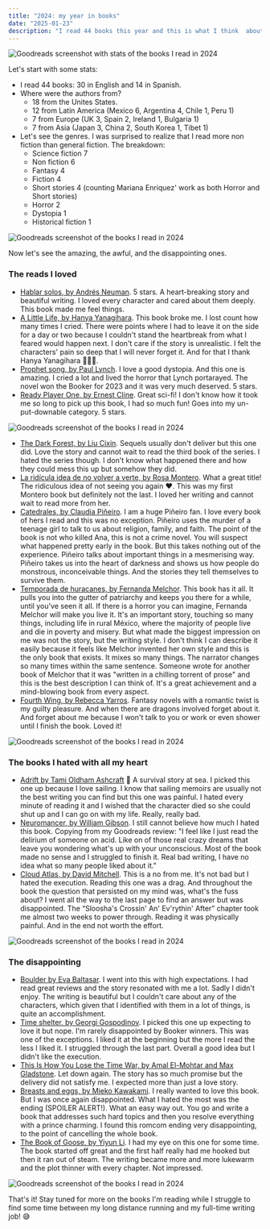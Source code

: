 ```yaml
---
title: "2024: my year in books"
date: "2025-01-23"
description: "I read 44 books this year and this is what I think  about them."
---
```


![Goodreads screenshot with stats of the books I read in 2024 ](IMG_0301.jpg)

Let's start with some stats:
- I read 44 books: 30 in English and 14 in Spanish.
- Where were the authors from?
  - 18 from the Unites States.
  - 12 from Latin America (Mexico 6, Argentina 4, Chile 1, Peru 1)
  - 7 from Europe (UK 3, Spain 2, Ireland 1, Bulgaria 1)
  - 7 from Asia (Japan 3, China 2, South Korea 1, Tibet 1)
- Let's see the genres. I was surprised to realize that I read more non fiction than general fiction. The breakdown:
  - Science fiction 7
  - Non fiction 6
  - Fantasy 4
  - Fiction 4
  - Short stories 4 (counting Mariana Enriquez' work as both Horror and Short stories)
  - Horror 2
  - Dystopia 1
  - Historical fiction 1

![Goodreads screenshot of the books I read in 2024](IMG_0304.jpg)

Now let's see the amazing, the awful, and the disappointing ones.

### The reads I loved
- [Hablar solos, by Andrés Neuman](https://www.goodreads.com/book/show/16069329-hablar-solos). 5 stars. A heart-breaking story and beautiful writing. I loved every character and cared about them deeply. This book made me feel things.
- [A Little Life, by Hanya Yanagihara](https://www.goodreads.com/book/show/55711828-a-little-life). This book broke me. I lost count how many times I cried. There were points where I had to leave it on the side for a day or two because I couldn't stand the heartbreak from what I feared would happen next. I don't care if the story is unrealistic. I felt the characters' pain so deep that I will never forget it. And for that I thank Hanya Yanagihara 🙇🏻‍♀️.
- [Prophet song, by Paul Lynch](https://www.goodreads.com/book/show/200624156-prophet-song). I love a good dystopia. And this one is amazing. I cried a lot and lived the horror that Lynch portarayed. The novel won the Booker for 2023 and it was very much deserved. 5 stars.
- [Ready Player One, by Ernest Cline](https://www.goodreads.com/book/show/12359421-ready-player-one). Great sci-fi! I don't know how it took me so long to pick up this book, I had so much fun! Goes into my un-put-downable category. 5 stars.

![Goodreads screenshot of the books I read in 2024](IMG_0305.jpg)

- [The Dark Forest, by Liu Cixin](https://www.goodreads.com/book/show/23168817-the-dark-forest). Sequels usually don't deliver but this one did. Love the story and cannot wait to read the third book of the series. I hated the series though. I don't know what happened there and how they could mess this up but somehow they did.
- [La ridícula idea de no volver a verte, by Rosa Montero](https://www.goodreads.com/book/show/17567272-la-rid-cula-idea-de-no-volver-a-verte). What a great title! The ridiculous idea of not seeing you again ❤️. This was my first Montero book but definitely not the last. I loved her writing and cannot wait to read more from her.
- [Catedrales, by Claudia Piñeiro](https://www.goodreads.com/book/show/51735360-catedrales). I am a huge Piñeiro fan. I love every book of hers I read and this was no exception. Piñeiro uses the murder of a teenage girl to talk to us about religion, family, and faith. The point of the book is not who killed Ana, this is not a crime novel. You will suspect what happened pretty early in the book. But this takes nothing out of the experience. Piñeiro talks about important things in a mesmerising way. Piñeiro takes us into the heart of darkness and shows us how people do monstrous, inconceivable things. And the stories they tell themselves to survive them.
- [Temporada de huracanes, by Fernanda Melchor](https://www.goodreads.com/book/show/34847511-temporada-de-huracanes). This book has it all. It pulls you into the gutter of patriarchy and keeps you there for a while, until you've seen it all. If there is a horror you can imagine, Fernanda Melchor will make you live it. It's an important story, touching so many things, including life in rural México, where the majority of people live and die in poverty and misery. But what made the biggest impression on me was not the story, but the writing style. I don't think I can describe it easily because it feels like Melchor invented her own style and this is the only book that exists. It mixes so many things. The narrator changes so many times within the same sentence. Someone wrote for another book of Melchor that it was "written in a chilling torrent of prose" and this is the best description I can think of. It's a great achievement and a mind-blowing book from every aspect.
- [Fourth Wing, by Rebecca Yarros](https://www.goodreads.com/book/show/61431922-fourth-wing). Fantasy novels with a romantic twist is my guilty pleasure. And when there are dragons involved forget about it. And forget about me because I won't talk to you or work or even shower until I finish the book. Loved it!

![Goodreads screenshot of the books I read in 2024](IMG_0306.jpg)

### The books I hated with all my heart
- [Adrift by Tami Oldham Ashcraft](https://www.goodreads.com/book/show/38204050-adrift) 🤮 A survival story at sea. I picked this one up because I love sailing. I know that sailing memoirs are usually not the best writing you can find but this one was painful. I hated every minute of reading it and I wished that the character died so she could shut up and I can go on with my life. Really, really bad.
- [Neuromancer, by William Gibson](https://www.goodreads.com/book/show/29349974-neuromancer). I still cannot believe how much I hated this book. Copying from my Goodreads review: "I feel like I just read the delirium of someone on acid. Like on of those real crazy dreams that leave you wondering what's up with your unconscious. Most of the book made no sense and I struggled to finish it. Real bad writing, I have no idea what so many people liked about it."
- [Cloud Atlas, by David Mitchell](https://www.goodreads.com/book/show/49628.Cloud_Atlas). This is a no from me. It's not bad but I hated the execution. Reading this one was a drag. And throughout the book the question that persisted on my mind was, what's the fuss about? I went all the way to the last page to find an answer but was disappointed. The “Sloosha's Crossin' An' Ev'rythin' After” chapter took me almost two weeks to power through. Reading it was physically painful. And in the end not worth the effort.

![Goodreads screenshot of the books I read in 2024](IMG_0307.jpg)

### The disappointing
- [Boulder by Eva Baltasar](https://www.goodreads.com/book/show/53734105-boulder). I went into this with high expectations. I had read great reviews and the story resonated with me a lot. Sadly I didn't enjoy. The writing is beautiful but I couldn't care about any of the characters, which given that I identified with them in a lot of things, is quite an accomplishment.
- [Time shelter, by Georgi Gospodinov](https://www.goodreads.com/book/show/58495874-time-shelter). I picked this one up expecting to love it but nope. I'm rarely disappointed by Booker winners. This was one of the exceptions. I liked it at the beginning but the more I read the less I liked it. I struggled through the last part. Overall a good idea but I didn't like the execution.
- [This Is How You Lose the Time War, by Amal El-Mohtar and Max Gladstone](https://www.goodreads.com/book/show/43352954-this-is-how-you-lose-the-time-war). Let down again. The story has so much promise but the delivery did not satisfy me. I expected more than just a love story.
- [Breasts and eggs, by Mieko Kawakami](https://www.goodreads.com/book/show/50736031-breasts-and-eggs). I really wanted to love this book. But I was once again disappointed. What I hated the most was the ending (SPOILER ALERT!). What an easy way out. You go and write a book that addresses such hard topics and then you resolve everything with a prince charming. I found this romcom ending very disappointing, to the point of cancelling the whole book.
- [The Book of Goose, by Yiyun Li](https://www.goodreads.com/book/show/59808607-the-book-of-goose). I had my eye on this one for some time. The book started off great and the first half really had me hooked but then it ran out of steam. The writing became more and more lukewarm and the plot thinner with every chapter. Not impressed.

![Goodreads screenshot of the books I read in 2024](IMG_0308.jpg)

That's it! Stay tuned for more on the books I'm reading while I struggle to find some time between my long distance running and my full-time writing job! 😅